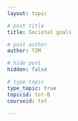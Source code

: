 ```yaml
---
layout: topic

# post title
title: Societal goals

# post author
author: TZM

# hide post
hidden: false

# type topic
type_topic: true
topicid: tot-B
courseid: tot

---
```

